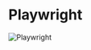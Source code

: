 # Playwright

![Playwright](https://user-images.githubusercontent.com/52770689/136776927-6fc1bf5d-bb11-4399-9b45-bcb4b7fe311f.png)
